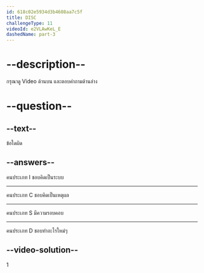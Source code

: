 ```yaml
---
id: 618c02e5934d3b4608aa7c5f
title: DISC
challengeType: 11
videoId: e2VLAwKeL_E
dashedName: part-3
---
```


# --description--

กรุณาดู Video ด้านบน และตอบคำถามด้านล่าง

# --question--

## --text--

ข้อใดผิด

## --answers--

คนประเภท I ชอบคิดเป็นระบบ

---

คนประเภท C ชอบคิดเป็นเหตุผล

---

คนประเภท S มีความรอบคอบ

---

คนประเภท D ชอบทำอะไรใหม่ๆ 

## --video-solution--

1
